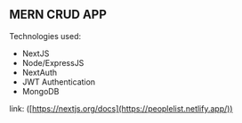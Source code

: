 ## MERN CRUD APP

Technologies used:

- NextJS
- Node/ExpressJS
- NextAuth
- JWT Authentication
- MongoDB

link: ([https://nextjs.org/docs](https://peoplelist.netlify.app/))

